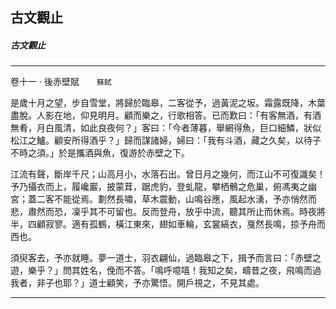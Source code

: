 

## 古文觀止

##### 古文觀止

* * *

卷十一 ‧ 後赤壁賦　　`蘇軾`

是歲十月之望，步自雪堂，將歸於臨皋，二客從予，過黃泥之坂。霜露既降，木葉盡脫。人影在地，仰見明月。顧而樂之，行歌相答。已而歎曰：「有客無酒，有酒無肴，月白風清，如此良夜何？」客曰：「今者薄暮，舉網得魚，巨口細鱗，狀似松江之鱸。顧安所得酒乎？」歸而謀諸婦，婦曰：「我有斗酒，藏之久矣，以待子不時之須。」於是攜酒與魚，復游於赤壁之下。

江流有聲，斷岸千尺；山高月小，水落石出。曾日月之幾何，而江山不可復識矣！予乃攝衣而上，履巉巖，披蒙茸，踞虎豹，登虬龍，攀栖鶻之危巢，俯馮夷之幽宮；蓋二客不能從焉。劃然長嘯，草木震動，山鳴谷應，風起水湧，予亦悄然而悲，肅然而恐，凜乎其不可留也。反而登舟，放乎中流，聽其所止而休焉。時夜將半，四顧寂寥。適有孤鶴，橫江東來，翅如車輪，玄裳縞衣，戛然長鳴，掠予舟而西也。

須臾客去，予亦就睡。夢一道士，羽衣翩仙，過臨皋之下，揖予而言曰：「赤壁之遊，樂乎？」問其姓名，俛而不答。「鳴呼噫嘻！我知之矣，疇昔之夜，飛鳴而過我者，非子也耶？」道士顧笑，予亦驚悟。開戶視之，不見其處。

* * *

